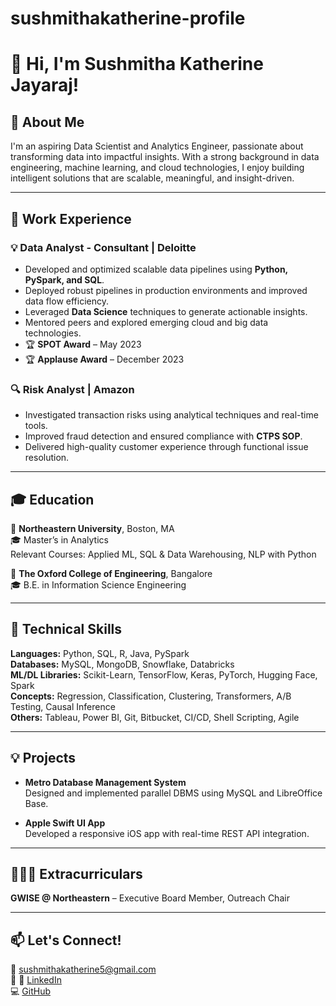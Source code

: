 # sushmithakatherine-profile
# 👋 Hi, I'm Sushmitha Katherine Jayaraj!

## 🚀 About Me
I'm an aspiring Data Scientist and Analytics Engineer, passionate about transforming data into impactful insights. With a strong background in data engineering, machine learning, and cloud technologies, I enjoy building intelligent solutions that are scalable, meaningful, and insight-driven.

---

## 💼 Work Experience

### 💡 Data Analyst - Consultant | Deloitte
- Developed and optimized scalable data pipelines using **Python, PySpark, and SQL**.
- Deployed robust pipelines in production environments and improved data flow efficiency.
- Leveraged **Data Science** techniques to generate actionable insights.
- Mentored peers and explored emerging cloud and big data technologies.
- 🏆 **SPOT Award** – May 2023  
- 🏆 **Applause Award** – December 2023

### 🔍 Risk Analyst | Amazon
- Investigated transaction risks using analytical techniques and real-time tools.
- Improved fraud detection and ensured compliance with **CTPS SOP**.
- Delivered high-quality customer experience through functional issue resolution.

---

## 🎓 Education

📍 **Northeastern University**, Boston, MA  
🎓 Master’s in Analytics   
Relevant Courses: Applied ML, SQL & Data Warehousing, NLP with Python  

📍 **The Oxford College of Engineering**, Bangalore  
🎓 B.E. in Information Science Engineering

---

## 🔧 Technical Skills

**Languages:** Python, SQL, R, Java, PySpark  
**Databases:** MySQL, MongoDB, Snowflake, Databricks  
**ML/DL Libraries:** Scikit-Learn, TensorFlow, Keras, PyTorch, Hugging Face, Spark  
**Concepts:** Regression, Classification, Clustering, Transformers, A/B Testing, Causal Inference  
**Others:** Tableau, Power BI, Git, Bitbucket, CI/CD, Shell Scripting, Agile

---

## 💡 Projects

- **Metro Database Management System**  
  Designed and implemented parallel DBMS using MySQL and LibreOffice Base.

- **Apple Swift UI App**  
  Developed a responsive iOS app with real-time REST API integration.

---

## 👩🏻‍💻 Extracurriculars
**GWISE @ Northeastern** – Executive Board Member, Outreach Chair

---

## 📫 Let's Connect!
📧 sushmithakatherine5@gmail.com  
🔗 🔗 [LinkedIn](https://www.linkedin.com/in/sushmitha-katherine-69387b189/)  
💻 [GitHub](https://github.com/sushmitha-lab)
  
